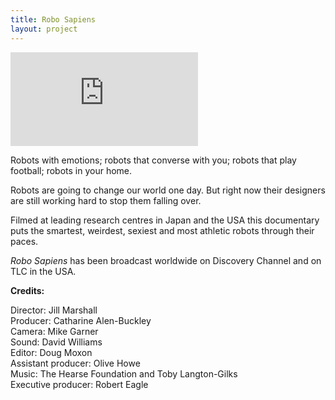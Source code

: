 ```yaml
---
title: Robo Sapiens
layout: project
---
```


<div class='video-container'>
<iframe class='video' src="https://player.vimeo.com/video/352011955?title=0&byline=0&portrait=0" frameborder="0" allow="autoplay; fullscreen" allowfullscreen></iframe>
</div>

Robots with emotions; robots that converse with you; robots that play football; robots in your home.

Robots are going to change our world one day. But right now their designers are still working hard to stop them falling over.

Filmed at leading research centres in Japan and the USA this documentary puts the smartest, weirdest, sexiest and most athletic robots through their paces.

_Robo Sapiens_ has been broadcast worldwide on Discovery Channel and on TLC in the USA.

**Credits:**

Director: Jill Marshall<br>
Producer: Catharine Alen-Buckley<br>
Camera: Mike Garner<br>
Sound: David Williams<br>
Editor: Doug Moxon<br>
Assistant producer: Olive Howe<br>
Music: The Hearse Foundation and Toby Langton-Gilks<br>
Executive producer: Robert Eagle
